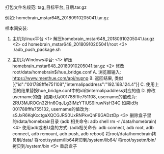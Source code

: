 
打包文件名规范:
    tag_目标平台_日期.tar.gz

例如:
    homebrain_mstar648_20180910205041.tar.gz


样本间安装:

1. 主机为linux平台
   <1> 解压homebrain_mstar648_20180910205041.tar.gz
   <2> cd homebrain_mstar648_20180910205041/root
   <3> ./adb_push_package.sh


2. 主机为Windows平台:
   <1> 解压homebrain_mstar648_20180910205041.tar.gz
   <2> 修改root/data/homebrain$/hue_bridge.conf
       A. 浏览器输入: https://www.meethue.com/api/nupnp
       B. 返回结果, 类似[{"id":"001788fffe751108","internalipaddress":"192.168.124.4"}]
       C. 使用上面的结果替换hue_bridge.conf中的id和internalipaddress对应的值
       D. 修改username的值:
              如果id为001788fffe751108, username的值改为: 2RU3MJROCn32Hn6OqJLg3IMzYTIUS9iruwNsH34C
              如果id为001788fffe755132, username的值改为: sSJxR6KqKcctgaXQCGJRS0UxRNPkvQhF6GADztDp
   <3> 删除盒子里的/data/homebrain目录 (adb 相关命令: adb shell rm -r /data/homebrain)
   <4> 使用adb或者U盘的方式: (adb相关命令: adb connect, adb root, adb connect, adb remount, adb push, adb reboot)
       将root/data/homebrain拷贝到/data/
       将root/system/lib64拷贝到/system/lib64/
       将root/sysetm/bin/拷贝到/system/bin
   <5> 重启盒子
